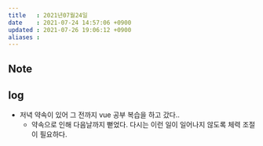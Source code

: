 ```yaml
---
title   : 2021년07월24일 
date    : 2021-07-24 14:57:06 +0900
updated : 2021-07-26 19:06:12 +0900
aliases : 
---
```

## Note
  

## log
- 저녁 약속이 있어 그 전까지 vue 공부 복습을 하고 갔다..
  - 약속으로 인해 다음날까지 뻗었다. 다시는 이런 일이 일어나지 않도록 체력 조절이 필요하다.
